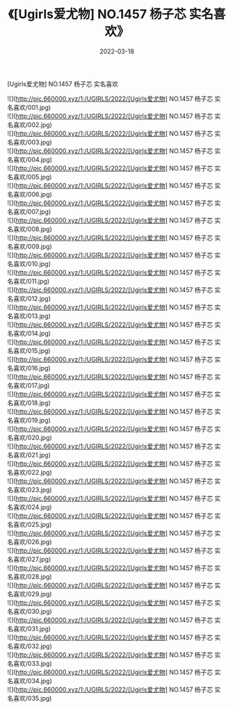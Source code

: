 ﻿---
layout: post
title:  《[Ugirls爱尤物] NO.1457 杨子芯 实名喜欢》
date:   2022-03-18
img: http://pic.660000.xyz/1:/UGIRLS/2022/[Ugirls爱尤物] NO.1457 杨子芯 实名喜欢/000.jpg
categories: [美女, 清纯, 唯美]
---

[Ugirls爱尤物] NO.1457 杨子芯 实名喜欢

 ![](http://pic.660000.xyz/1:/UGIRLS/2022/[Ugirls爱尤物] NO.1457 杨子芯 实名喜欢/001.jpg) <br>![](http://pic.660000.xyz/1:/UGIRLS/2022/[Ugirls爱尤物] NO.1457 杨子芯 实名喜欢/002.jpg) <br>![](http://pic.660000.xyz/1:/UGIRLS/2022/[Ugirls爱尤物] NO.1457 杨子芯 实名喜欢/003.jpg) <br>![](http://pic.660000.xyz/1:/UGIRLS/2022/[Ugirls爱尤物] NO.1457 杨子芯 实名喜欢/004.jpg) <br>![](http://pic.660000.xyz/1:/UGIRLS/2022/[Ugirls爱尤物] NO.1457 杨子芯 实名喜欢/005.jpg) <br>![](http://pic.660000.xyz/1:/UGIRLS/2022/[Ugirls爱尤物] NO.1457 杨子芯 实名喜欢/006.jpg) <br>![](http://pic.660000.xyz/1:/UGIRLS/2022/[Ugirls爱尤物] NO.1457 杨子芯 实名喜欢/007.jpg) <br>![](http://pic.660000.xyz/1:/UGIRLS/2022/[Ugirls爱尤物] NO.1457 杨子芯 实名喜欢/008.jpg) <br>![](http://pic.660000.xyz/1:/UGIRLS/2022/[Ugirls爱尤物] NO.1457 杨子芯 实名喜欢/009.jpg) <br>![](http://pic.660000.xyz/1:/UGIRLS/2022/[Ugirls爱尤物] NO.1457 杨子芯 实名喜欢/010.jpg) <br>![](http://pic.660000.xyz/1:/UGIRLS/2022/[Ugirls爱尤物] NO.1457 杨子芯 实名喜欢/011.jpg) <br>![](http://pic.660000.xyz/1:/UGIRLS/2022/[Ugirls爱尤物] NO.1457 杨子芯 实名喜欢/012.jpg) <br>![](http://pic.660000.xyz/1:/UGIRLS/2022/[Ugirls爱尤物] NO.1457 杨子芯 实名喜欢/013.jpg) <br>![](http://pic.660000.xyz/1:/UGIRLS/2022/[Ugirls爱尤物] NO.1457 杨子芯 实名喜欢/014.jpg) <br>![](http://pic.660000.xyz/1:/UGIRLS/2022/[Ugirls爱尤物] NO.1457 杨子芯 实名喜欢/015.jpg) <br>![](http://pic.660000.xyz/1:/UGIRLS/2022/[Ugirls爱尤物] NO.1457 杨子芯 实名喜欢/016.jpg) <br>![](http://pic.660000.xyz/1:/UGIRLS/2022/[Ugirls爱尤物] NO.1457 杨子芯 实名喜欢/017.jpg) <br>![](http://pic.660000.xyz/1:/UGIRLS/2022/[Ugirls爱尤物] NO.1457 杨子芯 实名喜欢/018.jpg) <br>![](http://pic.660000.xyz/1:/UGIRLS/2022/[Ugirls爱尤物] NO.1457 杨子芯 实名喜欢/019.jpg) <br>![](http://pic.660000.xyz/1:/UGIRLS/2022/[Ugirls爱尤物] NO.1457 杨子芯 实名喜欢/020.jpg) <br>![](http://pic.660000.xyz/1:/UGIRLS/2022/[Ugirls爱尤物] NO.1457 杨子芯 实名喜欢/021.jpg) <br>![](http://pic.660000.xyz/1:/UGIRLS/2022/[Ugirls爱尤物] NO.1457 杨子芯 实名喜欢/022.jpg) <br>![](http://pic.660000.xyz/1:/UGIRLS/2022/[Ugirls爱尤物] NO.1457 杨子芯 实名喜欢/023.jpg) <br>![](http://pic.660000.xyz/1:/UGIRLS/2022/[Ugirls爱尤物] NO.1457 杨子芯 实名喜欢/024.jpg) <br>![](http://pic.660000.xyz/1:/UGIRLS/2022/[Ugirls爱尤物] NO.1457 杨子芯 实名喜欢/025.jpg) <br>![](http://pic.660000.xyz/1:/UGIRLS/2022/[Ugirls爱尤物] NO.1457 杨子芯 实名喜欢/026.jpg) <br>![](http://pic.660000.xyz/1:/UGIRLS/2022/[Ugirls爱尤物] NO.1457 杨子芯 实名喜欢/027.jpg) <br>![](http://pic.660000.xyz/1:/UGIRLS/2022/[Ugirls爱尤物] NO.1457 杨子芯 实名喜欢/028.jpg) <br>![](http://pic.660000.xyz/1:/UGIRLS/2022/[Ugirls爱尤物] NO.1457 杨子芯 实名喜欢/029.jpg) <br>![](http://pic.660000.xyz/1:/UGIRLS/2022/[Ugirls爱尤物] NO.1457 杨子芯 实名喜欢/030.jpg) <br>![](http://pic.660000.xyz/1:/UGIRLS/2022/[Ugirls爱尤物] NO.1457 杨子芯 实名喜欢/031.jpg) <br>![](http://pic.660000.xyz/1:/UGIRLS/2022/[Ugirls爱尤物] NO.1457 杨子芯 实名喜欢/032.jpg) <br>![](http://pic.660000.xyz/1:/UGIRLS/2022/[Ugirls爱尤物] NO.1457 杨子芯 实名喜欢/033.jpg) <br>![](http://pic.660000.xyz/1:/UGIRLS/2022/[Ugirls爱尤物] NO.1457 杨子芯 实名喜欢/034.jpg) <br>![](http://pic.660000.xyz/1:/UGIRLS/2022/[Ugirls爱尤物] NO.1457 杨子芯 实名喜欢/035.jpg) <br>
